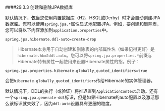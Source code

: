 ####29.3.3 创建和删除JPA数据库

默认情况下，**仅**当您使用内置数据库（H2、HSQL或Derby）时才会自动创建JPA数据库。您可以使用`spring.jpa.*`属性显式地配置JPA。例如，要创建和删除表，您可以将以下内容添加到`application.properties`中。

```
spring.jpa.hibernate.ddl-auto=create-drop
```

>Hibernate本身用于自动创建和删除表的内部属性名（如果记得更好）是`hibernate.hbm2ddl.auto`。您可以将`spring.jpa.properties.*`前缀与Hibernate特有属性一起使用来设置Hibernate属性的指。例子：

```
spring.jpa.properties.hibernate.globally_quoted_identifiers=true
```

会把`hibernate.globally_quoted_identifiers`传给Hibernate的实体管理器。

默认情况下，DDL的执行（或验证）将推迟直到`ApplicationContext`启动。还有一个`spring.jpa.generate-ddl`标识，但是如果Hibernate的auto配置以及激活那么该标识就失效了，因为`ddl-auto`设置具有更细的粒度。
